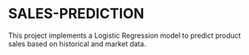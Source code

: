 # SALES-PREDICTION
This project implements a Logistic Regression model to predict product sales based on historical and market data. 
